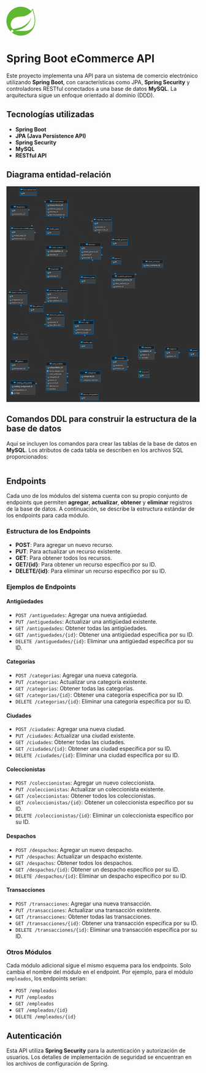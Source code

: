 ![](https://raw.githubusercontent.com/David-Albarracin/README_MATERIALS/main/spring.png)

# Spring Boot eCommerce API

Este proyecto implementa una API para un sistema de comercio electrónico utilizando **Spring Boot**, con características como JPA, **Spring Security** y controladores RESTful conectados a una base de datos **MySQL**. La arquitectura sigue un enfoque orientado al dominio (DDD).

## Tecnologías utilizadas

- **Spring Boot**
- **JPA (Java Persistence API)**
- **Spring Security**
- **MySQL**
- **RESTful API**

## Diagrama entidad-relación

![Diagrama entidad-relación](./sql/antiques_db.png)

## Comandos DDL para construir la estructura de la base de datos

Aquí se incluyen los comandos para crear las tablas de la base de datos en **MySQL**. Los atributos de cada tabla se describen en los archivos SQL proporcionados:

```sql


```

## Endpoints

Cada uno de los módulos del sistema cuenta con su propio conjunto de endpoints que permiten **agregar**, **actualizar**, **obtener** y **eliminar** registros de la base de datos. A continuación, se describe la estructura estándar de los endpoints para cada módulo.

### Estructura de los Endpoints

- **POST**: Para agregar un nuevo recurso.
- **PUT**: Para actualizar un recurso existente.
- **GET**: Para obtener todos los recursos.
- **GET/{id}**: Para obtener un recurso específico por su ID.
- **DELETE/{id}**: Para eliminar un recurso específico por su ID.

### Ejemplos de Endpoints

#### Antigüedades
- `POST /antiguedades`: Agregar una nueva antigüedad.
- `PUT /antiguedades`: Actualizar una antigüedad existente.
- `GET /antiguedades`: Obtener todas las antigüedades.
- `GET /antiguedades/{id}`: Obtener una antigüedad específica por su ID.
- `DELETE /antiguedades/{id}`: Eliminar una antigüedad específica por su ID.

#### Categorías
- `POST /categorias`: Agregar una nueva categoría.
- `PUT /categorias`: Actualizar una categoría existente.
- `GET /categorias`: Obtener todas las categorías.
- `GET /categorias/{id}`: Obtener una categoría específica por su ID.
- `DELETE /categorias/{id}`: Eliminar una categoría específica por su ID.

#### Ciudades
- `POST /ciudades`: Agregar una nueva ciudad.
- `PUT /ciudades`: Actualizar una ciudad existente.
- `GET /ciudades`: Obtener todas las ciudades.
- `GET /ciudades/{id}`: Obtener una ciudad específica por su ID.
- `DELETE /ciudades/{id}`: Eliminar una ciudad específica por su ID.

#### Coleccionistas
- `POST /coleccionistas`: Agregar un nuevo coleccionista.
- `PUT /coleccionistas`: Actualizar un coleccionista existente.
- `GET /coleccionistas`: Obtener todos los coleccionistas.
- `GET /coleccionistas/{id}`: Obtener un coleccionista específico por su ID.
- `DELETE /coleccionistas/{id}`: Eliminar un coleccionista específico por su ID.

#### Despachos
- `POST /despachos`: Agregar un nuevo despacho.
- `PUT /despachos`: Actualizar un despacho existente.
- `GET /despachos`: Obtener todos los despachos.
- `GET /despachos/{id}`: Obtener un despacho específico por su ID.
- `DELETE /despachos/{id}`: Eliminar un despacho específico por su ID.

#### Transacciones
- `POST /transacciones`: Agregar una nueva transacción.
- `PUT /transacciones`: Actualizar una transacción existente.
- `GET /transacciones`: Obtener todas las transacciones.
- `GET /transacciones/{id}`: Obtener una transacción específica por su ID.
- `DELETE /transacciones/{id}`: Eliminar una transacción específica por su ID.

### Otros Módulos

Cada módulo adicional sigue el mismo esquema para los endpoints. Solo cambia el nombre del módulo en el endpoint. Por ejemplo, para el módulo `empleados`, los endpoints serían:

- `POST /empleados`
- `PUT /empleados`
- `GET /empleados`
- `GET /empleados/{id}`
- `DELETE /empleados/{id}`

## Autenticación

Esta API utiliza **Spring Security** para la autenticación y autorización de usuarios. Los detalles de implementación de seguridad se encuentran en los archivos de configuración de Spring.

